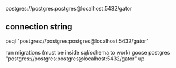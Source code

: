 postgres://postgres:postgres@localhost:5432/gator

## connection string
psql "postgres://postgres:postgres@localhost:5432/gator"

run migrations (must be inside sql/schema to work)
goose postgres "postgres://postgres:postgres@localhost:5432/gator" up
